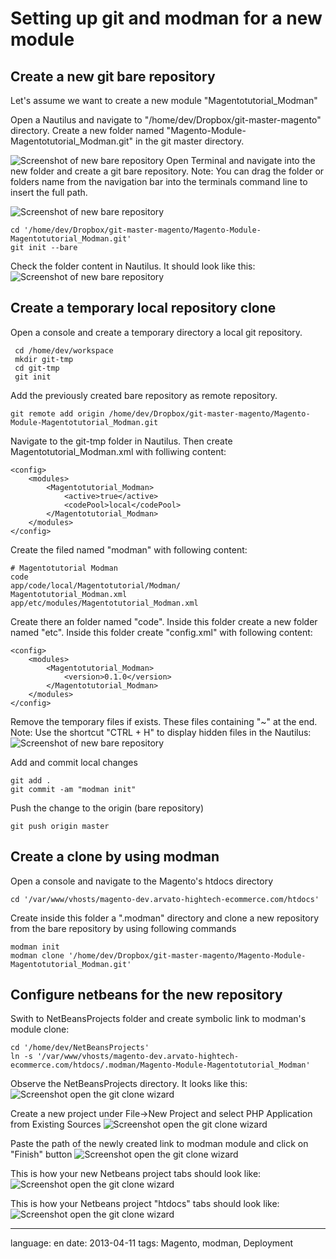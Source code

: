# Setting up git and modman for a new module
## Create a new git bare repository

Let's assume we want to create a new module "Magentotutorial_Modman"

Open a Nautilus and navigate to "/home/dev/Dropbox/git-master-magento" directory.
Create a new folder named "Magento-Module-Magentotutorial_Modman.git" in the git master directory.

![Screenshot of new bare repository](files/create-new-modman-dir.png)
Open Terminal and navigate into the new folder and create a git bare repository.
Note: You can drag the folder or folders name from the navigation bar into the terminals command line to insert the full path.

![Screenshot of new bare repository](files/drag-to-terminal.png)

<!-- language: lang-bash -->
	cd '/home/dev/Dropbox/git-master-magento/Magento-Module-Magentotutorial_Modman.git'
    git init --bare

Check the folder content in Nautilus. It should look like this:
![Screenshot of new bare repository](files/new-git-bare-repo.png)

## Create a temporary local repository clone

Open a console and create a temporary directory a local git repository.

<!-- language: lang-bash -->

	 cd /home/dev/workspace
	 mkdir git-tmp
	 cd git-tmp
	 git init

Add the previously created bare repository as remote repository.

<!-- language: lang-bash -->
	git remote add origin /home/dev/Dropbox/git-master-magento/Magento-Module-Magentotutorial_Modman.git

Navigate to the git-tmp folder in Nautilus. Then create Magentotutorial_Modman.xml with folliwing content:

<!-- language: lang-xml -->
	<config>
	    <modules>
	        <Magentotutorial_Modman>
	            <active>true</active>
	            <codePool>local</codePool>
	        </Magentotutorial_Modman>
	    </modules>
	</config>

Create the filed named "modman" with following content:

<!-- language: lang-txt -->
	# Magentotutorial Modman
	code                                        app/code/local/Magentotutorial/Modman/
	Magentotutorial_Modman.xml         			app/etc/modules/Magentotutorial_Modman.xml

Create there an folder named "code". Inside this folder create a new folder named "etc".
Inside this folder create "config.xml" with following content:

<!-- language: lang-xml -->
	<config>
	    <modules>
	        <Magentotutorial_Modman>
	            <version>0.1.0</version>
	        </Magentotutorial_Modman>
	    </modules>
	</config>


Remove the temporary files if exists. These files containing "~" at the end.
Note: Use the shortcut "CTRL + H" to display hidden files in the Nautilus:
![Screenshot of new bare repository](files/git-tmp-dir-with-hidden-files.png)

Add and commit local changes

<!-- language: lang-bash -->
	git add .
	git commit -am "modman init"

Push the change to the origin (bare repository)
	
<!-- language: lang-bash -->

	git push origin master

## Create a clone by using modman

Open a console and navigate to the Magento's htdocs directory

<!-- language: lang-bash -->
	cd '/var/www/vhosts/magento-dev.arvato-hightech-ecommerce.com/htdocs'

Create inside this folder a ".modman" directory and clone a new repository from the bare repository by using following commands

<!-- language: lang-bash -->
	modman init
	modman clone '/home/dev/Dropbox/git-master-magento/Magento-Module-Magentotutorial_Modman.git' 

## Configure netbeans for the new repository

Swith to NetBeansProjects folder and create symbolic link to modman's module clone:

<!-- language: lang-bash -->
	cd '/home/dev/NetBeansProjects'
	ln -s '/var/www/vhosts/magento-dev.arvato-hightech-ecommerce.com/htdocs/.modman/Magento-Module-Magentotutorial_Modman' 

Observe the NetBeansProjects directory. It looks like this:
![Screenshot open the git clone wizard](files/netbeans-projects-folder.png)

Create a new project under File->New Project and select PHP Application from Existing Sources
![Screenshot open the git clone wizard](files/create-new-project.png)

Paste the path of the newly created link to modman module and click on "Finish" button
![Screenshot open the git clone wizard](files/create-project-1.png)

This is how your new Netbeans project tabs should look like:
![Screenshot open the git clone wizard](files/create-project-2.png)

This is how your Netbeans project "htdocs" tabs should look like:
![Screenshot open the git clone wizard](files/create-project-3.png)

---

language: en
date: 2013-04-11
tags: Magento, modman, Deployment